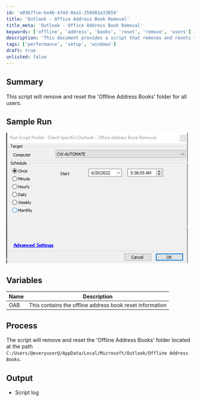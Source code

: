 ```yaml
---
id: 'a0367fce-be4b-474d-8ea1-259d81a33858'
title: 'Outlook - Office Address Book Removal'
title_meta: 'Outlook - Office Address Book Removal'
keywords: ['offline', 'address', 'books', 'reset', 'remove', 'users']
description: 'This document provides a script that removes and resets the Offline Address Books folder for all users in a Windows environment, detailing the process and variables involved.'
tags: ['performance', 'setup', 'windows']
draft: true
unlisted: false
---
```


## Summary

This script will remove and reset the 'Offline Address Books' folder for all users.

## Sample Run

![Sample Run](../../static/img/Outlook---Office-Address-Book-Removal/image_1.png)

## Variables

| Name | Description |
|------|-------------|
| OAB  | This contains the offline address book reset information |

## Process

The script will remove and reset the 'Offline Address Books' folder located at the path `C:/Users/@everyuser@/AppData/Local/Microsoft/Outlook/Offline Address Books`.

## Output

- Script log



